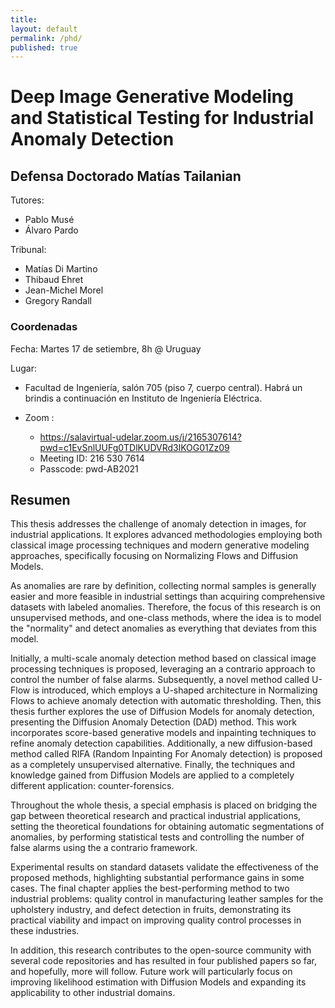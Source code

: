 ```yaml
---
title:
layout: default
permalink: /phd/
published: true
---
```



# Deep Image Generative Modeling and Statistical Testing for Industrial Anomaly Detection


## Defensa Doctorado Matías Tailanian

Tutores:
* Pablo Musé
* Álvaro Pardo

Tribunal:
* Matías Di Martino
* Thibaud Ehret
* Jean-Michel Morel
* Gregory Randall

### Coordenadas

Fecha: Martes 17 de setiembre, 8h @ Uruguay

Lugar:

- Facultad de Ingeniería, salón 705 (piso 7, cuerpo central). Habrá un brindis a continuación en Instituto de Ingeniería Eléctrica.

- Zoom : 

    - https://salavirtual-udelar.zoom.us/j/2165307614?pwd=c1EvSnlUUFg0TDlKUDVRd3lKOG01Zz09
    - Meeting ID: 216 530 7614
    - Passcode: pwd-AB2021

## Resumen

This thesis addresses the challenge of anomaly detection in images, for industrial applications. It explores advanced methodologies employing both classical image processing techniques and modern generative modeling approaches, specifically focusing on Normalizing Flows and Diffusion Models.


As anomalies are rare by definition, collecting normal samples is generally easier and more feasible in industrial settings than acquiring comprehensive datasets with labeled anomalies. Therefore, the focus of this research is on unsupervised methods, and one-class methods, where the idea is to model the "normality" and detect anomalies as everything that deviates from this model.


Initially, a multi-scale anomaly detection method based on classical image processing techniques is proposed, leveraging an a contrario approach to control the number of false alarms. Subsequently, a novel method called U-Flow is introduced, which employs a U-shaped architecture in Normalizing Flows to achieve anomaly detection with automatic thresholding. Then, this thesis further explores the use of Diffusion Models for anomaly detection, presenting the Diffusion Anomaly Detection (DAD) method. This work incorporates score-based generative models and inpainting techniques to refine anomaly detection capabilities. Additionally, a new diffusion-based method called RIFA (Random Inpainting For Anomaly detection) is proposed as a completely unsupervised alternative. Finally, the techniques and knowledge gained from Diffusion Models are applied to a completely different application: counter-forensics.


Throughout the whole thesis, a special emphasis is placed on bridging the gap between theoretical research and practical industrial applications, setting the theoretical foundations for obtaining automatic segmentations of anomalies, by performing statistical tests and controlling the number of false alarms using the a contrario framework.


Experimental results on standard datasets validate the effectiveness of the proposed methods, highlighting substantial performance gains in some cases. The final chapter applies the best-performing method to two industrial problems: quality control in manufacturing leather samples for the upholstery industry, and defect detection in fruits, demonstrating its practical viability and impact on improving quality control processes in these industries.


In addition, this research contributes to the open-source community with several code repositories and has resulted in four published papers so far, and hopefully, more will follow. Future work will particularly focus on improving likelihood estimation with Diffusion Models and expanding its applicability to other industrial domains.